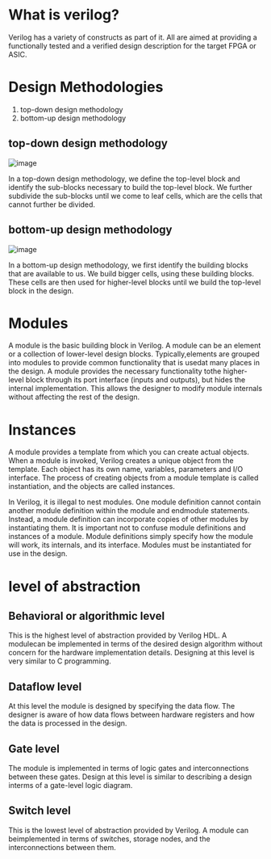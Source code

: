 # What is verilog?
Verilog has a variety of constructs as part of it. All are aimed at providing a functionally tested
and a verified design description for the target FPGA or ASIC. 

# Design Methodologies
1. top-down design methodology
2. bottom-up design methodology

## top-down design methodology
![image](https://github.com/user-attachments/assets/a44bdea4-f6c6-462e-96cd-c4abce0ab071)

 In a top-down design
methodology, we define the top-level block and identify the sub-blocks necessary
to build the top-level block. We further subdivide the sub-blocks until we come to
leaf cells, which are the cells that cannot further be divided.

## bottom-up design methodology
![image](https://github.com/user-attachments/assets/759aa08f-414d-4e10-b839-99bdb22cbf84)

In a bottom-up design methodology, we first identify the building blocks that are
available to us. We build bigger cells, using these building blocks. These cells are
then used for higher-level blocks until we build the top-level block in the design.

# Modules
 A module is the basic building block in Verilog. А module can be an element or
 a collection of lower-level design blocks. Typically,elements are grouped into
 modules to provide common functionality that is usedat many places in the design.
 A module provides the necessary functionality tothe higher-level block through its
 port interface (inputs and outputs), but hides the internal implementation. This
 allows the designer to modify module internals without affecting the rest of the design.

#  Instances
A module provides a template from which you can create actual objects. When a
module is invoked, Verilog creates a unique object from the template. Each object
has its own name, variables, parameters and I/O interface. The process of
creating objects from a module template is called instantiation, and the objects are
called instances. 

In Verilog, it is illegal to nest modules. One module definition cannot contain
another module definition within the module and endmodule statements. Instead,
a module definition can incorporate copies of other modules by instantiating
them. It is important not to confuse module definitions and instances of a
module. Module definitions simply specify how the module will work, its
internals, and its interface. Modules must be instantiated for use in the design.

# level of abstraction
## Behavioral or algorithmic level
This is the highest level of abstraction provided by Verilog HDL. A modulecan be implemented in terms of the desired design algorithm without
concern for the hardware implementation details. Designing at this level is
very similar to C programming.
## Dataflow level
At this level the module is designed by specifying the data flow. The
designer is aware of how data flows between hardware registers and how
the data is processed in the design.
## Gate level
The module is implemented in terms of logic gates and interconnections
between these gates. Design at this level is similar to describing a design interms of a gate-level logic diagram.
## Switch level
This is the lowest level of abstraction provided by Verilog. A module can beimplemented in terms of switches, storage nodes, and the interconnections
between them. 





